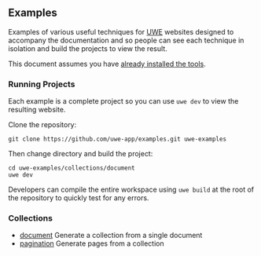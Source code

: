 ## Examples

Examples of various useful techniques for [UWE][] websites designed to accompany the documentation and so people can see each technique in isolation and build the projects to view the result.

This document assumes you have [already installed the tools][installation].

### Running Projects

Each example is a complete project so you can use `uwe dev` to view the resulting website.

Clone the repository:

```
git clone https://github.com/uwe-app/examples.git uwe-examples
```

Then change directory and build the project:

```
cd uwe-examples/collections/document
uwe dev
```

Developers can compile the entire workspace using `uwe build` at the root of the repository to quickly test for any errors.

### Collections

* [document](/collections/document) Generate a collection from a single document
* [pagination](/collections/pagination) Generate pages from a collection

[UWE]: https://uwe.app
[installation]: https://uwe.app/docs/installation/
